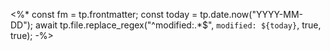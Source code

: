 <%* 
const fm = tp.frontmatter;
const today = tp.date.now("YYYY-MM-DD");
await tp.file.replace_regex("^modified:.*$", `modified: ${today}`, true, true);
-%>


